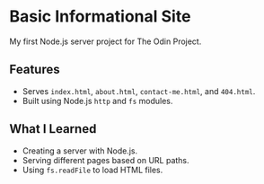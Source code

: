 # Basic Informational Site

My first Node.js server project for The Odin Project.

## Features
- Serves `index.html`, `about.html`, `contact-me.html`, and `404.html`.
- Built using Node.js `http` and `fs` modules.

## What I Learned
- Creating a server with Node.js.
- Serving different pages based on URL paths.
- Using `fs.readFile` to load HTML files.
